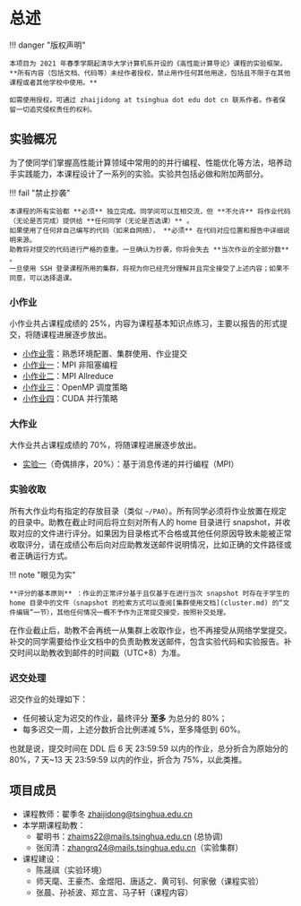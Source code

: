 # 总述

!!! danger "版权声明"

    本项目为 2021 年春季学期起清华大学计算机系开设的《高性能计算导论》课程的实验框架。
    **所有内容（包括文档、代码等）未经作者授权，禁止用作任何其他用途，包括且不限于在其他课程或者其他学校中使用。**
    
    如需使用授权，可通过 zhaijidong at tsinghua dot edu dot cn 联系作者。作者保留一切追究侵权责任的权利。

<!-- !!! tip "推荐查看在线版"

    推荐查看本文档的在线版（<https://lab.cs.tsinghua.edu.cn/hpc/doc/>)，而非 PDF 或 Word 版本。
    离线版本的显示效果可能不佳，并且无法获得实时的更新。 -->


## 实验概况

为了使同学们掌握高性能计算领域中常用的的并行编程、性能优化等方法，培养动手实践能力，本课程设计了一系列的实验。实验共包括必做和附加两部分。

!!! fail "禁止抄袭"

    本课程的所有实验都 **必须** 独立完成。同学间可以互相交流，但 **不允许** 将作业代码（无论是否完成）提供给 **任何同学（无论是否选课）** 。  
    如果使用了任何非自己编写的代码（如来自网络）， **必须** 在代码对应位置和报告中详细说明来源。  
    助教将对提交的代码进行严格的查重。一旦确认为抄袭，你将会失去 **当次作业的全部分数** 。  
    一旦使用 SSH 登录课程所用的集群，将视为你已经充分理解并且完全接受了上述内容；如果不同意，可以选择退课。

### 小作业

小作业共占课程成绩的 $25\%$，内容为课程基本知识点练习，主要以报告的形式提交，将随课程进展逐步放出。

* [小作业零](assignments/0.pow_a.md)：熟悉环境配置、集群使用、作业提交
* [小作业一](assignments/1.mpi_async.md)：MPI 非阻塞编程
* [小作业二](assignments/2.mpi_allreduce.md)：MPI Allreduce
* [小作业三](assignments/3.omp_schedule.md)：OpenMP 调度策略
* [小作业四](assignments/4.cuda0.md)：CUDA 并行策略
<!-- * [小作业五](assignments/5.simd.md)：向量化
* [小作业六](assignments/6.cuda1.md)：CUDA 优化
* [小作业七](assignments/7.optimization0.md)：单机性能优化
* [小作业八](assignments/8.profiling_tools.md)：性能分析工具 -->

### 大作业

大作业共占课程成绩的 $70\%$，将随课程进展逐步放出。

* [实验一](exp/1.odd_even_sort.md)（奇偶排序，$20\%$）：基于消息传递的并行编程（MPI）
<!-- * [实验二](exp/2.apsp.md)（全源最短路，$20\%$）：CUDA 编程
* [实验三](exp/3.spmm.md)（稀疏矩阵-矩阵乘，$30\%$）：CUDA 编程 -->
<!--
* [实验零](exp/0.pow_a.md)（pow_a，$5\%$）：熟悉环境配置、集群使用、作业提交

* [实验二](exp/2.stencil.md)（模板计算，$20\%$）：基于共享内存模型和消息传递的并行编程（OpenMP, MPI）
-->

<!-- ### 附加实验

附加实验至多可获得 $10\%$ 的加分，内容为 GPU 上的稀疏矩阵-矩阵乘（SpMM），详见 [实验说明](exp/4.spmm.md)。

!!! warning "注意难度"

    附加实验的评分标准很严格，只有实现正确并且在不公开的数据集上性能超过一个 **较高的** baseline 方可得到非零的分数。
    如果不是学有余力，请不要在这里浪费时间。 -->

### 实验收取

所有大作业均有指定的存放目录（类似 `~/PA0`）。所有同学必须将作业放置在规定的目录中。助教在截止时间后将立刻对所有人的 home 目录进行 snapshot，并收取对应的文件进行评分。如果因为目录格式不合格或其他任何原因导致未能被正常收取评分，请在成绩公布后向对应助教发送邮件说明情况，比如正确的文件路径或者正确运行方式。

!!! note "眼见为实"

    **评分的基本原则** ：作业的正常评分基于且仅基于在进行当次 snapshot 时存在于学生的 home 目录中的文件（snapshot 的检索方式可以查阅[集群使用文档](cluster.md) 的“文件编辑”一节），其他任何情况一概不予作为正常提交接受，按照补交处理。


在作业截止后，助教不会再统一从集群上收取作业，也不再接受从网络学堂提交。补交的同学需要给作业文档中的负责助教发送邮件，包含实验代码和实验报告。补交时间以助教收到邮件的时间戳（UTC+8）为准。

### 迟交处理

迟交作业的处理如下：

* 任何被认定为迟交的作业，最终评分 **至多** 为总分的 $80 \%$；
* 每多迟交一周，上述分数折合比例递减 $5 \%$，至多降低到 $60 \%$。

也就是说，提交时间在 DDL 后 6 天 23:59:59 以内的作业，总分折合为原始分的 $80 \%$，7 天~13 天 23:59:59 以内的作业，折合为 $75 \%$，以此类推。

## 项目成员

* 课程教师：翟季冬 zhaijidong@tsinghua.edu.cn
* 本学期课程助教：
    * 翟明书：zhaims22@mails.tsinghua.edu.cn (总协调)
    * 张闰清：zhangrq24@mails.tsinghua.edu.cn（实验集群）
* 课程建设：
    * 陈晟祺（实验环境）
    * 师天麾、王豪杰、金煜阳、唐适之、黄可钊、何家傲（课程实验）
    * 张晨、孙祯波、郑立言、马子轩（课程内容）
